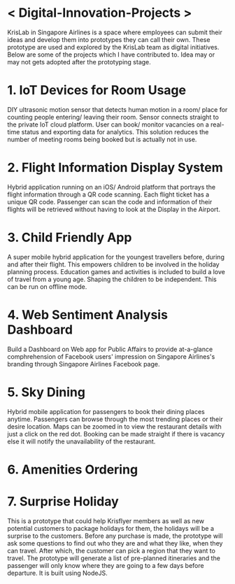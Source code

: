 # < Digital-Innovation-Projects >
KrisLab in Singapore Airlines is a space where employees can submit their ideas and develop them into prototypes they can call their own. These prototype are used and explored by the KrisLab team as digital initiatives. Below are some of the projects which I have contributed to. Idea may or may not gets adopted after the prototyping stage.

# 1. IoT Devices for Room Usage
DIY ultrasonic motion sensor that detects human motion in a room/ place for counting people entering/ leaving their room. Sensor connects straight to the private IoT cloud platform. 
User can book/ monitor vacancies on a real-time status and exporting data for analytics. 
This solution reduces the number of meeting rooms being booked but is actually not in use.

# 2. Flight Information Display System
Hybrid application running on an iOS/ Android platform that portrays the flight information through a QR code scanning. Each flight ticket has a unique QR code. Passenger can scan the code and information of their flights will be retrieved without having to look at the Display in the Airport.

# 3. Child Friendly App
A super mobile hybrid application for the youngest travellers before, during and after their flight. This empowers children to be involved in the holiday planning process. Education games and activities is included to build a love of travel from a young age. Shaping the children to be independent. This can be run on offline mode. 

# 4. Web Sentiment Analysis Dashboard
Build a Dashboard on Web app for Public Affairs to provide at-a-glance comphrehension of Facebook users' impression on Singapore Airlines's branding through Singapore Airlines Facebook page.

# 5. Sky Dining
Hybrid mobile application for passengers to book their dining places anytime. Passengers can browse through the most trending places or their desire location. Maps can be zoomed in to view the restaurant details with just a click on the red dot. Booking can be made straight if there is vacancy else it will notify the unavailability of the restaurant. 

# 6. Amenities Ordering


# 7. Surprise Holiday
This is a prototype that could help Krisflyer members as well as new potential customers to package holidays for them, the holidays will be a surprise to the customers. Before any purchase is made, the prototype will ask some questions to find out who they are and what they like, when they can travel. After which, the customer can pick a region that they want to travel. The prototype will generate a list of pre-planned itineraries and the passenger will only know where they are going to a few days before departure. It is built using NodeJS.


